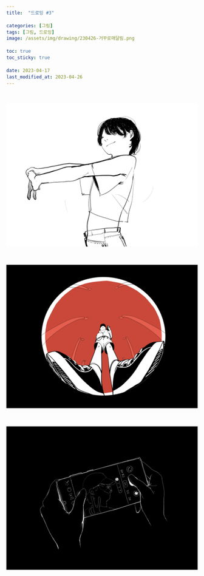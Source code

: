 ```yaml
---
title:  "드로잉 #3"

categories: [그림]
tags: [그림, 드로잉]
image: /assets/img/drawing/230426-거꾸로매달림.png

toc: true
toc_sticky: true
 
date: 2023-04-17
last_modified_at: 2023-04-26
---
```


<br>

![230329_스트레칭](/assets/img/drawing/230329-스트레칭.png)

<br>

![230426_어안렌즈](/assets/img/drawing/230426-어안렌즈.png)

<br>

![230330_핸드폰사진](/assets/img/drawing/230330-핸드폰사진.png)